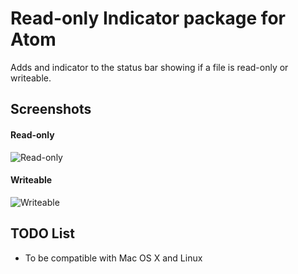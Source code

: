 # Read-only Indicator package for Atom

Adds and indicator to the status bar showing if a file is read-only or writeable.

## Screenshots

#### Read-only

![Read-only](https://raw.githubusercontent.com/alefragnani/read-only-indicator/master/readonly.png)

#### Writeable

![Writeable](https://raw.githubusercontent.com/alefragnani/read-only-indicator/master/writeable.png)

## TODO List

- To be compatible with Mac OS X and Linux
